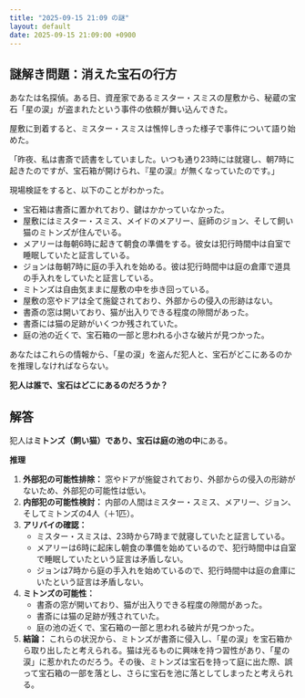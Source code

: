 ```yaml
---
title: "2025-09-15 21:09 の謎"
layout: default
date: 2025-09-15 21:09:00 +0900
---
```

## 謎解き問題：消えた宝石の行方

あなたは名探偵。ある日、資産家であるミスター・スミスの屋敷から、秘蔵の宝石「星の涙」が盗まれたという事件の依頼が舞い込んできた。

屋敷に到着すると、ミスター・スミスは憔悴しきった様子で事件について語り始めた。

「昨夜、私は書斎で読書をしていました。いつも通り23時には就寝し、朝7時に起きたのですが、宝石箱が開けられ、『星の涙』が無くなっていたのです。」

現場検証をすると、以下のことがわかった。

*   宝石箱は書斎に置かれており、鍵はかかっていなかった。
*   屋敷にはミスター・スミス、メイドのメアリー、庭師のジョン、そして飼い猫のミトンズが住んでいる。
*   メアリーは毎朝6時に起きて朝食の準備をする。彼女は犯行時間中は自室で睡眠していたと証言している。
*   ジョンは毎朝7時に庭の手入れを始める。彼は犯行時間中は庭の倉庫で道具の手入れをしていたと証言している。
*   ミトンズは自由気ままに屋敷の中を歩き回っている。
*   屋敷の窓やドアは全て施錠されており、外部からの侵入の形跡はない。
*   書斎の窓は開いており、猫が出入りできる程度の隙間があった。
*   書斎には猫の足跡がいくつか残されていた。
*   庭の池の近くで、宝石箱の一部と思われる小さな破片が見つかった。

あなたはこれらの情報から、「星の涙」を盗んだ犯人と、宝石がどこにあるのかを推理しなければならない。

**犯人は誰で、宝石はどこにあるのだろうか？**

## 解答

犯人は**ミトンズ（飼い猫）**であり、宝石は**庭の池の中**にある。

**推理**

1.  **外部犯の可能性排除：** 窓やドアが施錠されており、外部からの侵入の形跡がないため、外部犯の可能性は低い。
2.  **内部犯の可能性検討：** 内部の人間はミスター・スミス、メアリー、ジョン、そしてミトンズの4人（＋1匹）。
3.  **アリバイの確認：**
    *   ミスター・スミスは、23時から7時まで就寝していたと証言している。
    *   メアリーは6時に起床し朝食の準備を始めているので、犯行時間中は自室で睡眠していたという証言は矛盾しない。
    *   ジョンは7時から庭の手入れを始めているので、犯行時間中は庭の倉庫にいたという証言は矛盾しない。
4.  **ミトンズの可能性：**
    *   書斎の窓が開いており、猫が出入りできる程度の隙間があった。
    *   書斎には猫の足跡が残されていた。
    *   庭の池の近くで、宝石箱の一部と思われる破片が見つかった。
5.  **結論：**
    これらの状況から、ミトンズが書斎に侵入し、「星の涙」を宝石箱から取り出したと考えられる。猫は光るものに興味を持つ習性があり、「星の涙」に惹かれたのだろう。その後、ミトンズは宝石を持って庭に出た際、誤って宝石箱の一部を落とし、さらに宝石を池に落としてしまったと考えられる。
